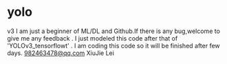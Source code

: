 # yolo
 v3
I am just a beginner of ML/DL and Github.If there is any bug,welcome to give me any feedback .
I just modeled this code after that of 'YOLOv3_tensorflowt' .
 I am coding this code so it will be finished after few days.
982463478@qq.com    XiuJie Lei
